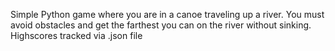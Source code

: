 Simple Python game where you are in a canoe traveling up a river.  You must avoid obstacles and get the farthest you can on the river without sinking.  Highscores tracked via .json file

